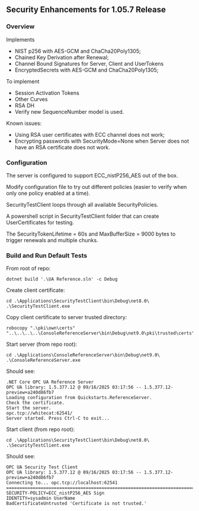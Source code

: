## Security Enhancements for 1.05.7 Release

### Overview

Implements

- NIST p256 with AES-GCM and ChaCha20Poly1305;
- Chained Key Derivation after Renewal;
- Channel Bound Signatures for Server, Client and UserTokens
- EncryptedSecrets with AES-GCM and ChaCha20Poly1305;

To implement
- Session Activation Tokens
- Other Curves
- RSA DH
- Verify new SequenceNumber model is used.

Known issues:
- Using RSA user certificates with ECC channel does not work;
- Encrypting passwords with SecurityMode=None when Server does not have an RSA certificate does not work.

### Configuration
The server is configured to support ECC_nistP256_AES out of the box.  

Modify configuration file to try out different policies (easier to verify when only one policy enabled at a time).

SecurityTestClient loops through all available SecurityPolicies.

A powershell script  in SecurityTestClient folder that can create UserCertificates for testing.

The SecurityTokenLifetime = 60s and MaxBufferSize = 9000 bytes to trigger renewals and multiple chunks.
 
### Build and Run Default Tests
From root of repo:
```
dotnet build '.\UA Reference.sln' -c Debug
```

Create client certificate:
```
cd .\Applications\SecurityTestClient\bin\Debug\net8.0\
.\SecurityTestClient.exe
```

Copy client certificate to server trusted directory:
```
robocopy ".\pki\own\certs" "..\..\..\..\ConsoleReferenceServer\bin\Debug\net9.0\pki\trusted\certs" 
```

Start server (from repo root):
```
cd .\Applications\ConsoleReferenceServer\bin\Debug\net9.0\
.\ConsoleReferenceServer.exe
```

Should see:
```
.NET Core OPC UA Reference Server
OPC UA library: 1.5.377.12 @ 09/16/2025 03:17:56 -- 1.5.377.12-preview+a240d86fb7
Loading configuration from Quickstarts.ReferenceServer.
Check the certificate.
Start the server.
opc.tcp://whitecat:62541/
Server started. Press Ctrl-C to exit...
```

Start client  (from repo root):
```
cd .\Applications\SecurityTestClient\bin\Debug\net8.0\
.\SecurityTestClient.exe
```

Should see:
```
OPC UA Security Test Client
OPC UA library: 1.5.377.12 @ 09/16/2025 03:17:56 -- 1.5.377.12-preview+a240d86fb7
Connecting to... opc.tcp://localhost:62541
================================================================================
SECURITY-POLICY=ECC_nistP256_AES Sign
IDENTITY=sysadmin UserName
BadCertificateUntrusted 'Certificate is not trusted.'
```
